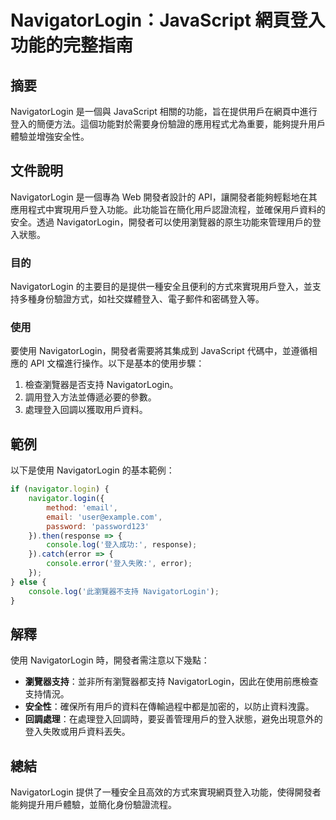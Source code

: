 <!--
Meta Description: # NavigatorLogin：JavaScript 網頁登入功能的完整指南 ## 摘要 NavigatorLogin 是一個與 JavaScript 相關的功能，旨在提供用戶在網頁中進行登入的簡便方法。這個功能對於需要身份驗證的應用程式尤為重要，能夠提升用戶體驗並增強安全性。 ## 文件說明 N...
Meta Keywords: navigatorlogin, javascript, console, error, api
-->

# NavigatorLogin：JavaScript 網頁登入功能的完整指南

## 摘要
NavigatorLogin 是一個與 JavaScript 相關的功能，旨在提供用戶在網頁中進行登入的簡便方法。這個功能對於需要身份驗證的應用程式尤為重要，能夠提升用戶體驗並增強安全性。

## 文件說明
NavigatorLogin 是一個專為 Web 開發者設計的 API，讓開發者能夠輕鬆地在其應用程式中實現用戶登入功能。此功能旨在簡化用戶認證流程，並確保用戶資料的安全。透過 NavigatorLogin，開發者可以使用瀏覽器的原生功能來管理用戶的登入狀態。

### 目的
NavigatorLogin 的主要目的是提供一種安全且便利的方式來實現用戶登入，並支持多種身份驗證方式，如社交媒體登入、電子郵件和密碼登入等。

### 使用
要使用 NavigatorLogin，開發者需要將其集成到 JavaScript 代碼中，並遵循相應的 API 文檔進行操作。以下是基本的使用步驟：
1. 檢查瀏覽器是否支持 NavigatorLogin。
2. 調用登入方法並傳遞必要的參數。
3. 處理登入回調以獲取用戶資料。

## 範例
以下是使用 NavigatorLogin 的基本範例：

```javascript
if (navigator.login) {
    navigator.login({
        method: 'email',
        email: 'user@example.com',
        password: 'password123'
    }).then(response => {
        console.log('登入成功:', response);
    }).catch(error => {
        console.error('登入失敗:', error);
    });
} else {
    console.log('此瀏覽器不支持 NavigatorLogin');
}
```

## 解釋
使用 NavigatorLogin 時，開發者需注意以下幾點：
- **瀏覽器支持**：並非所有瀏覽器都支持 NavigatorLogin，因此在使用前應檢查支持情況。
- **安全性**：確保所有用戶的資料在傳輸過程中都是加密的，以防止資料洩露。
- **回調處理**：在處理登入回調時，要妥善管理用戶的登入狀態，避免出現意外的登入失敗或用戶資料丟失。

## 總結
NavigatorLogin 提供了一種安全且高效的方式來實現網頁登入功能，使得開發者能夠提升用戶體驗，並簡化身份驗證流程。